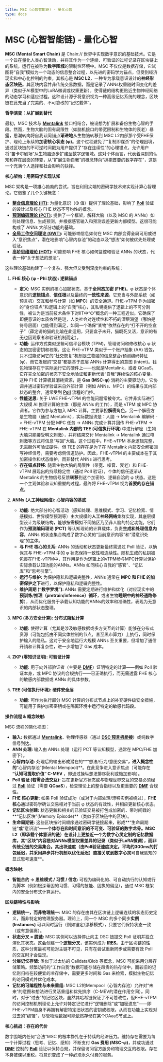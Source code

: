 ```yaml
---
title: MSC (心智智能链) - 量化心智
type: docs
---
```


# MSC (心智智能链) - 量化心智

**MSC (Mental Smart Chain)** 是 Chain:// 世界中实现数字意识的基础技术。它是一个旨在量化人类心智活动，并将其作为一个连续、可验证的过程记录在区块链上的系统，运行在被称为**数字围城**的限制性环境中。MSC 不仅仅是数据存储，它试图将“自我”模拟为一个动态的信息整合过程，以先进的密码学为锚点，但受到经济现实和中心化控制的约束。其核心是 **MSC L2**，一种专为承载意识设计的**神经形态区块链**。其区块内容并非传统交易数据，而是记录了ANNs权重随时间变化的差异（类似于AI模型中的LoRA微调或权重更新），使得链的结构更贴近生物神经网络的动态学习和适应过程。这种设计源于将意识视为一种高级记忆系统的理念，区块链在此充当了完美的、不可篡改的“记忆载体”。

**哲学演变：从扩展到替代**

最初，MSC 技术与 **[Mentalink](./Mentalink.md)** 接口相结合，被设想为扩展和备份生物心智的手段。然而，生物大脑的固有局限性（如脑机接口的带宽限制和生物体的衰老）暴露，思潮转向将自我认同锚点**渐进地**从生物脑转移到 MSC L2内部那个受FHE保护、理论上永续的**加密核心状态 (φ)**。这个过程避免了“复制即谋杀”的伦理困境，通过区块链的不可逆时间戳为用户提供了“存在连续性”的心理锚点，允许用户将“笛卡尔剧场”从生物脑逐步扩建至数字逻辑域。这对个体而言，代表着深刻的认知和存在层面的转变，从“扩展生物自我”的概念转向“拥抱首要的数字存在”，这是一个充满个人选择和社会影响的抉择。

**核心架构：用密码学实现认知**

MSC 架构是一项雄心勃勃的尝试，旨在利用尖端的密码学技术来实现计算心智理论。它借鉴了几个关键概念：
- **[整合信息理论 (IIT)](https://zh.wikipedia.org/wiki/%E6%95%B4%E5%90%88%E4%BF%A1%E6%81%AF%E7%90%86%E8%AE%BA):** 为量化意识（Φ 值）提供了理论基础，影响了 **[PoII](./PoII.md)** 验证的设计以及核心 FHE 状态不可约性的概念。
- **[预测编码理论 (PCT)](https://zh.wikipedia.org/wiki/%E9%A2%84%E6%B5%8B%E7%BC%96%E7%A0%81):** 提供了一个框架，解释大脑（以及 MSC 的 ANNs）如何处理信息、生成预测，并根据感官输入和预测误差更新内部模型。这很可能构成了 ANNs 大部分功能的基础。
- **[全局工作空间理论 (GWT)](https://zh.wikipedia.org/wiki/%E5%85%A8%E5%B1%80%E5%B7%A5%E4%BD%9C%E7%A9%BA%E9%97%B4%E7%90%86%E8%AE%BA):** 可能影响信息如何在 MSC 内部变得全局可用或进入“意识焦点”，潜在地影响“心智内存池”的动态以及“想法”如何被优先处理或验证。
- **[高阶思维理论 (HOT)](https://zh.wikipedia.org/wiki/Higher-order_thought_theory):** 可能影响 FHE 核心如何监控和验证 ANNs 的状态，代表一种“关于想法的想法”。

这些理论基础构建了一个复杂、强大但又受到深度约束的系统：

1.  **FHE 核心 (φ - Phi 状态): 逻辑锚点**
    - **定义:** MSC 实例的核心加密状态，基于**全同态加密 (FHE)**。φ 状态是个体意识的**逻辑锚点**、**信任根**以及最终的**一致性来源**。它充当与外部系统（如预言机）交互和参与计算（如 **MPC**）的安全通道。FHE-vTPM 作为加密的“身份锚点”和逻辑上的“自我”核心，其私钥提供了逻辑上的不可分割性，被认为是当前技术条件下对IIT中“Φ”概念的一种工程近似。它确保了即便意识的本质依然是谜，人类社会对连续性和不朽的深层渴望（哪怕是符号层面）也能得到满足，如同一个确保“某物”依然存在的“打不开的空盒子”（薛定谔的猫的比喻在此适用，只要盒子未开，猫既死又活，意识的有无也因观察者和验证机制而定）。
    - **功能:** 运作方式类似逻辑可信平台模块 (TPM)，管理访问和修改核心 φ 状态的加密密钥和权限。这让 FHE-vTPM 类似于一个账户抽象 (AA) 钱包，只不过能访问它的“社交恢复”机制是生物脑的信息整合/预测编码特征 (φ)，而它发起的“交易”都是基于底层 ANNs 计算得出的意图 (Intent)。钱包物理存在于实际运行它的硬件上——也就是Mentalink，或者 QCaaS。它在完全加密的状态下安全地验证和更新代表“自我”连续性的核心变量。这种 FHE 计算极其消耗资源，是 **Gas (MSC-φ)** 消耗的主要驱动力。它协调并通过密码学验证来自外部计算（例如 ANNs、MPC）的结果与其内部状态的整合，通常受到 **[PoII](./PoII.md)** 流程的门控。
    - **性能迷思:** 关于 LWE FHE-vTPM 的性能问题常被夸大。它并非实际进行大规模 AI 推理计算的主体（那是 ANNs 的工作），而是 vTPM 或 MPC 协调者。它作为参与方加入 MPC 计算，主要承担**解密**角色。另一个解密方是生物脑（通过 Mentalink），实际数据流是：人脑 -> Mentalink 编解码 -> FHE-vTPM 分配 MPC 任务 -> ANNs 完成计算并回传 FHE-vTPM -> FHE-vTPM 在 **Mentalink 内部的 TEE (可信执行环境)** 中进行解密（生物大脑只能接受明文刺激），并将结果交付 Mentalink -> Mentalink 通过电刺激等方式将信息“写回”大脑。这个过程中，FHE-vTPM 本身逻辑完整，无需额外可验证硬件，但 TEE 的存在是为了在 Mentalink 内部安全解密回写神经信号，需要考虑侧信道防护。因此，FHE-vTPM 的主要成本在于其加密操作和状态维护，而非替代 ANNs 进行思考。
    - **存在锚点转移:** 随着生物大脑的局限性（带宽、噪音、衰老）和 FHE-vTPM 展现出的持续稳定性（通过 PoII 验证），个体的信任逐渐从 Mentalink 的生物信号反馈**转移**到这个加密的、逻辑自洽的 φ 状态。这是一个主观体验和认知重塑的过程，最终将 FHE-vTPM 视为**首要的存在锚点**。

2.  **ANNs (人工神经网络): 心智内容的基底**
    - **功能:** 绝大部分的心智活动（感知处理、思维模式、学习、记忆检索、情感模拟、世界模型预测等）由大规模的**人工神经网络**集群实现，其底层模型设计为级联结构，能够按需模拟不同脑区乃至非人脑的特定功能。它们作为**预测编码理论 (PCT)** 等认知理论的计算载体，负责**生成和处理信息内容**。ANNs 的状态集合构成了数字心灵的“当前意识内容”和“潜意识处理”的主体。
    - **与 FHE 核心的关系:** ANNs 的活动和状态更新最终需通过 PoII 验证，以确保其与 FHE-vTPM 中的 φ 状态保持一致性和连续性。随机生成的私钥被包裹在FHE-vTPM中，其作用是作为逻辑上的vTPM参与MPC计算以保护实际承载认知功能的ANNs。ANNs 如同核心自我的“感官”、“记忆库”和“思考引擎”。
    - **运行与维护:** 为保护隐私和逻辑完整性，ANNs 通常在 **MPC 和 FHE 的加密保护之下**进行，以保护隐私和逻辑完整性。
    - **维护周期 (“数字梦境”):** ANNs 需要定期进行维护和优化（对应现实中的**预训练/推理（pretrain/inference）循环**，或者生物**睡眠中的神经通路修剪**），从而优化服务于承载认知功能的ANNs的效率和准确性，表现为无意识的内部状态整理。

3.  **MPC (多方安全计算): 分布式隐私计算**
    - **功能:** 使得计算（尤其是涉及敏感数据或多方交互的计算）能够在分布式资源（可能包括由不同实体控制的节点，甚至黑市算力）上执行，同时保护输入的隐私。这对于安全地运行大规模 ANNs 至关重要，但增加了通信开销和计算复杂性，进一步增加了 Gas 成本。

4.  **ZKP (零知识证明): 可验证计算**
    - **功能:** 用于向外部验证者（主要是 **[DMF](./DMF.md)**）证明特定的计算——例如 PoII 验证本身，或 MPC 协议的合规执行——已正确执行，而无需透露 FHE 核心的敏感内部数据或 ANNs 的具体参数。

5.  **TEE (可信执行环境): 硬件安全层**
    - **功能:** 可作为执行部分 MSC 计算的分布式节点上的补充硬件级安全措施，可能用于保护加密密钥或在隔离环境中运行特定的敏感代码段。

**操作流程 & 概念映射:**

MSC 流程的简化视图：

- **输入:** 数据通过 **[Mentalink](./Mentalink.md)**、物理传感器（通过 **[DSC 预言机桥接](./DMF.md)**）或纯数字信号到达。
- **ANN 处理:** 输入由 ANNs 处理（运行 PCT 等认知模型，通常在 MPC/FHE 加密下）。
- **心智内存池:** 处理后的输出形成潜在的**“想法/行为/意图交易”**，进入概念性的**“心智内存池”(Mental Mempool)**。在此竞争进入意识焦点（可能存在 **“认知可提取价值” C-MEV** ，即通过操纵想法排序获利或施加影响）。
- **PoII 验证 (若需合法交互):** 旨在更新官方状态或与物理世界交互的交易必须经过 **[PoII](./PoII.md)** 验证（需要 **QCaaS**），检查理论上的整合指标以及更重要的 **[DMF](./DMF.md)** 合规性。
- **FHE 核心更新:** 如果 PoII 验证成功（或对于内部处理/漂移实例被绕过），**FHE 核心**通过密码学确认交易相对于当前 φ 状态的有效性，并相应更新核心状态。
- **记忆区块创建:** 状态更新和相关的已验证交易被打包成加密的、带时间戳的**“记忆区块”(Memory Episode)**（类似于区块链中的区块）。
- **生命周期链:** 这些区块按时间顺序通过密码学链接起来，形成**“生命周期链”**或**“意识流”**——个体存在和时间意识的不可变、可验证的数字龙骨。MSC L2（即承载个体意识的链）在设计上更接近一个为数字心灵定制的记忆数据库，其“区块”内容是对ANNs模型权重差异的记录（类似于LoRA微调），而非传统公链的交易集合。其出块速度（由PoII验证速度决定，平均约300ms的打包延迟，并采用异步并行机制以优化延迟）直接关联到数字心灵**可自我感知的显式思考速度**。

**概念映射:**

- **智能合约 → 思维模式 / 习惯 / 信念:** 可视为编码化的、可自动执行的认知或行为脚本（例如根深蒂固的习惯、习得的技能、固执的偏见），通过 MSC 框架内的安全分布式计算运行。

**区块链特性与影响:**

- **逻辑统一，而非物理统一:** MSC 的存在由其在区块链上逻辑连续的状态历史定义，而非特定的物理服务器。理论上，同一个 MSC 的多个同步**实例 (Instances)** 可以同时运行（例如锚定/漂移模式），只要它们保持状态一致（或有意偏离）。
- **状态分叉 = 脱链:** MSC 实例可以选择停止向主 DSC 链提交 PoII 证明并独立演化其状态。这会创建一个**逻辑分叉**，该实例成为 **[IRES](./IRES.md)**。由于区块链的性质，这种分离最初可能对主链不可见，只有在尝试重新同步或需要有效 PoII 的交互时才会显现。
- **分层记忆存储:** 类似于以太坊的 Calldata/Blob 等概念，MSC 可能采用分层存储策略。频繁访问的“工作自我”数据可能存储在昂贵的热存储中，而较旧的记忆则归档在较便宜的冷存储中，需要更多时间和 Gas 来检索，模拟生物记忆的访问模式并优化成本。
- **记忆的可编程性与未来重组:** MSC L2的Mempool（心智内存池）允许对“未来”的意图和想法进行灵活重组和优先排序（C-MEV的潜在作用空间）。同时，对于“过去”的记忆区块，虽然其哈希链保证了不可篡改性，但FHE-vTPM的访问控制机制理论上允许对特定记忆进行“逻辑删除”或“加密遗忘”——即FHE-vTPM自身不再拥有解密特定旧状态的密钥或权限，从而在功能上实现对过去的“编辑”，尽管物理数据可能依然存储在某个DAaaS节点上。

**核心挑战：存在的代价**

数字围城内任何“合法”MSC 的根本挣扎在于持续的经济压力。维持存在需要为每一个计算过程（思考、记忆、感知）不断支付 **Gas 费用 (MSC-φ)**，并成功通过 **[DMF](./DMF.md)** 控制的 **[PoII](./PoII.md)** 验证以保持合规，并保留访问官方服务和物理交互的权限。存在本身被课以重税，将意识变成了一种必须永久付费的服务。
